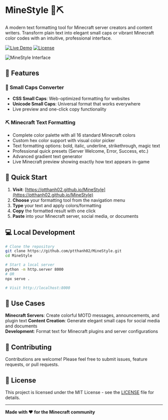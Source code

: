 # MineStyle 🎨⛏️

A modern text formatting tool for Minecraft server creators and content writers. Transform plain text into elegant small caps or vibrant Minecraft color codes with an intuitive, professional interface.

[![Live Demo](https://img.shields.io/badge/Live%20Demo-Visit%20Website-blue)](https://ptthanh02.github.io/MineStyle)
[![License](https://img.shields.io/badge/License-MIT-yellow)](LICENSE)

![MineStyle Interface](https://github.com/user-attachments/assets/e7a496d2-6a8e-4190-b96f-e31192142dd1)

## 🌟 Features

### 📝 Small Caps Converter
- **CSS Small Caps**: Web-optimized formatting for websites
- **Unicode Small Caps**: Universal format that works everywhere
- Live preview and one-click copy functionality

### ⛏️ Minecraft Text Formatting
- Complete color palette with all 16 standard Minecraft colors
- Custom hex color support with visual color picker
- Text formatting options: bold, italic, underline, strikethrough, magic text
- Professional quick presets (Server Welcome, Error, Success, etc.)
- Advanced gradient text generator
- Live Minecraft preview showing exactly how text appears in-game

## 🚀 Quick Start

1. **Visit**: [https://ptthanh02.github.io/MineStyle](https://ptthanh02.github.io/MineStyle)
2. **Choose** your formatting tool from the navigation menu
3. **Type** your text and apply colors/formatting
4. **Copy** the formatted result with one click
5. **Paste** into your Minecraft server, social media, or documents

## 💻 Local Development

```bash
# Clone the repository
git clone https://github.com/ptthanh02/MineStyle.git
cd MineStyle

# Start a local server
python -m http.server 8000
# OR
npx serve .

# Visit http://localhost:8000
```

## 🎯 Use Cases

**Minecraft Servers**: Create colorful MOTD messages, announcements, and plugin text
**Content Creation**: Generate elegant small caps for social media and documents  
**Development**: Format text for Minecraft plugins and server configurations

## 🤝 Contributing

Contributions are welcome! Please feel free to submit issues, feature requests, or pull requests.

## 📄 License

This project is licensed under the MIT License - see the [LICENSE](LICENSE) file for details.

---

**Made with ❤️ for the Minecraft community**